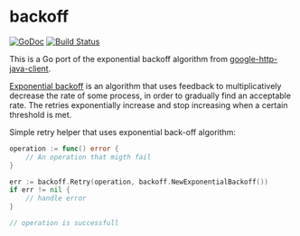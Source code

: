backoff
=======

[![GoDoc](https://godoc.org/github.com/cenkalti/backoff?status.png)](https://godoc.org/github.com/cenkalti/backoff)
[![Build Status](https://travis-ci.org/cenkalti/backoff.png)](https://travis-ci.org/cenkalti/backoff)

This is a Go port of the exponential backoff algorithm from
[google-http-java-client](https://code.google.com/p/google-http-java-client/wiki/ExponentialBackoff).

[Exponential backoff](http://en.wikipedia.org/wiki/Exponential_backoff)
is an algorithm that uses feedback to multiplicatively decrease the rate of some process,
in order to gradually find an acceptable rate.
The retries exponentially increase and stop increasing when a certain threshold is met.

Simple retry helper that uses exponential back-off algorithm:

```go
operation := func() error {
    // An operation that migth fail
}

err := backoff.Retry(operation, backoff.NewExponentialBackoff())
if err != nil {
    // handle error
}

// operation is successfull
```

